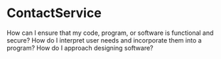 # ContactService

How can I ensure that my code, program, or software is functional and secure?
How do I interpret user needs and incorporate them into a program?
How do I approach designing software?
